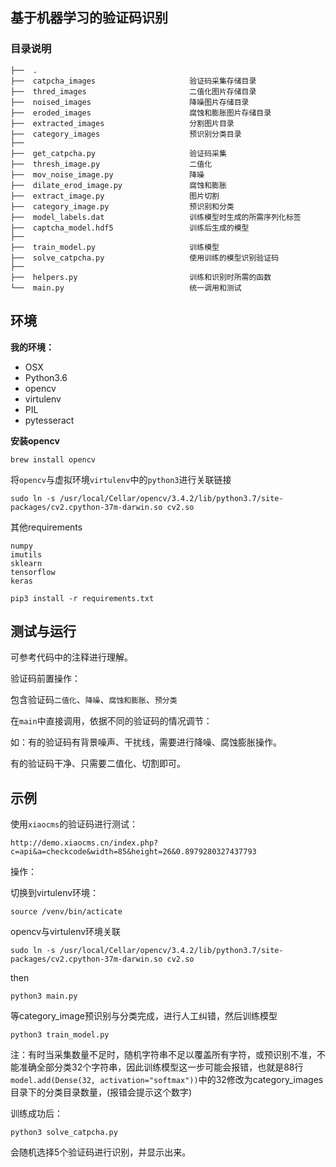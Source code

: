 ## 基于机器学习的验证码识别

### 目录说明

```
├──  .
├──  catpcha_images     				验证码采集存储目录
├──  thred_images						二值化图片存储目录
├──  noised_images						降噪图片存储目录
├──  eroded_images			 			腐蚀和膨胀图片存储目录
├──  extracted_images					分割图片目录
├──  category_images					预识别分类目录
├──  
├──  get_catpcha.py						验证码采集
├──  thresh_image.py					二值化
├──  mov_noise_image.py					降噪
├──  dilate_erod_image.py  				腐蚀和膨胀
├──  extract_image.py					图片切割
├──  category_image.py					预识别和分类
├──  model_labels.dat					训练模型时生成的所需序列化标签
├──  captcha_model.hdf5   				训练后生成的模型
├──  
├──  train_model.py						训练模型
├──  solve_catpcha.py					使用训练的模型识别验证码
├── 
├──  helpers.py 						训练和识别时所需的函数
└──  main.py							统一调用和测试

```

## 环境

**我的环境：**

* OSX 
* Python3.6 
* opencv 
* virtulenv 
* PIL 
* pytesseract 

**安装opencv** 

`brew install opencv` 

将`opencv`与虚拟环境`virtulenv`中的`python3`进行关联链接 

`sudo ln -s /usr/local/Cellar/opencv/3.4.2/lib/python3.7/site-packages/cv2.cpython-37m-darwin.so cv2.so` 

其他requirements 

```
numpy 
imutils 
sklearn 
tensorflow 
keras 
```

```
pip3 install -r requirements.txt
```

## 测试与运行

可参考代码中的注释进行理解。

验证码前置操作：

包含验证码`二值化`、`降噪`、`腐蚀和膨胀`、`预分类`

在`main`中直接调用，依据不同的验证码的情况调节：

如：有的验证码有背景噪声、干扰线，需要进行降噪、腐蚀膨胀操作。

有的验证码干净、只需要二值化、切割即可。

## 示例

使用`xiaocms`的验证码进行测试：

```
http://demo.xiaocms.cn/index.php?c=api&a=checkcode&width=85&height=26&0.8979280327437793
```

操作：

切换到virtulenv环境：

```
source /venv/bin/acticate
```

opencv与virtulenv环境关联

```
sudo ln -s /usr/local/Cellar/opencv/3.4.2/lib/python3.7/site-packages/cv2.cpython-37m-darwin.so cv2.so
```

then

```
python3 main.py
```

等category_image预识别与分类完成，进行人工纠错，然后训练模型

```
python3 train_model.py
```

注：有时当采集数量不足时，随机字符串不足以覆盖所有字符，或预识别不准，不能准确全部分类32个字符串，因此训练模型这一步可能会报错，也就是88行`model.add(Dense(32, activation="softmax"))`中的32修改为category_images目录下的分类目录数量，(报错会提示这个数字)

训练成功后：

```
python3 solve_catpcha.py
```

会随机选择5个验证码进行识别，并显示出来。